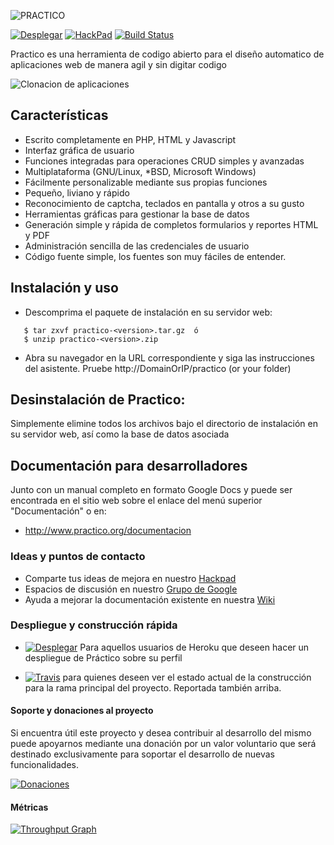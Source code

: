 ![PRACTICO](https://raw.githubusercontent.com/unix4you2/practico/master/dev_web/img/LogoHorizontal.png)

[![Desplegar](https://raw.githubusercontent.com/unix4you2/practico/master/dev_web/img/heroku.png)](https://heroku.com/deploy?template=https://github.com/unix4you2/practico/tree/master)    [![HackPad](https://raw.githubusercontent.com/unix4you2/practico/master/dev_web/img/hackpad.png)](https://practico.hackpad.com/)  [![Build Status](https://travis-ci.org/unix4you2/practico.svg?branch=master)](https://travis-ci.org/unix4you2/practico)

Practico es una herramienta de codigo abierto para el diseño automatico de aplicaciones web de manera agil y sin digitar codigo

![Clonacion de aplicaciones](https://raw.githubusercontent.com/unix4you2/practico/master/dev_web/img/slide1.png)

## Características

 - Escrito completamente en PHP, HTML y Javascript
 - Interfaz gráfica de usuario
 - Funciones integradas para operaciones CRUD simples y avanzadas
 - Multiplataforma (GNU/Linux, *BSD, Microsoft Windows)
 - Fácilmente personalizable mediante sus propias funciones
 - Pequeño, liviano y rápido
 - Reconocimiento de captcha, teclados en pantalla y otros a su gusto
 - Herramientas gráficas para gestionar la base de datos
 - Generación simple y rápida de completos formularios y reportes HTML y PDF
 - Administración sencilla de las credenciales de usuario
 - Código fuente simple, los fuentes son muy fáciles de entender.

## Instalación y uso

 * Descomprima el paquete de instalación en su servidor web:
```
   $ tar zxvf practico-<version>.tar.gz  ó
   $ unzip practico-<version>.zip
```
 * Abra su navegador en la URL correspondiente y siga las instrucciones
   del asistente.  Pruebe  http://DomainOrIP/practico (or your folder)

## Desinstalación de Practico:

  Simplemente elimine todos los archivos bajo el directorio de
  instalación en su servidor web, así como la base de datos asociada

## Documentación para desarrolladores
Junto con un manual completo en formato Google Docs y puede ser encontrada en el sitio web sobre el enlace del menú superior "Documentación" o en:

 * http://www.practico.org/documentacion

### Ideas y puntos de contacto

 * Comparte tus ideas de mejora en nuestro [Hackpad](https://practico.hackpad.com/)
 * Espacios de discusión en nuestro [Grupo de Google](https://groups.google.com/forum/#!forum/practicodev)
 * Ayuda a mejorar la documentación existente en nuestra [Wiki](https://github.com/unix4you2/practico/wiki)

### Despliegue y construcción rápida

 * [![Desplegar](https://raw.githubusercontent.com/unix4you2/practico/master/dev_web/img/heroku.png)](https://heroku.com/deploy?template=https://github.com/unix4you2/practico/tree/master) Para aquellos usuarios de Heroku que deseen hacer un despliegue de Práctico sobre su perfil

 * [![Travis](https://raw.githubusercontent.com/unix4you2/practico/master/dev_web/img/travis.png)](https://travis-ci.org/unix4you2/practico) para quienes deseen ver el estado actual de la construcción para la rama principal del proyecto.  Reportada también arriba.

#### Soporte y donaciones al proyecto

Si encuentra útil este proyecto y desea contribuir al desarrollo del mismo puede apoyarnos mediante una donación por un valor voluntario que será destinado exclusivamente para soportar el desarrollo de nuevas funcionalidades.

[![Donaciones](https://raw.githubusercontent.com/unix4you2/practico/master/dev_web/img/paypal.png)](https://www.paypal.com/cgi-bin/webscr?item_name=Donacion+para+desarrollo+de+funcionalidades+de+Pr%E1ctico&cmd=_donations&business=unix4you2%40gmail.com)

#### Métricas

[![Throughput Graph](https://graphs.waffle.io/unix4you2/practico/throughput.svg)](https://waffle.io/unix4you2/practico/metrics)
